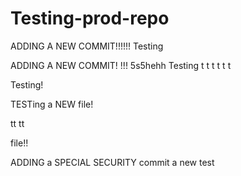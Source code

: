 # Testing-prod-repo

ADDING A NEW COMMIT!!!!!! Testing



ADDING A NEW COMMIT! !!! 5s5hehh
Testing
t
t
t
t
t
t

Testing!

TESTing a NEW file!


tt
tt

file!!


ADDING a SPECIAL SECURITY commit
a new test
